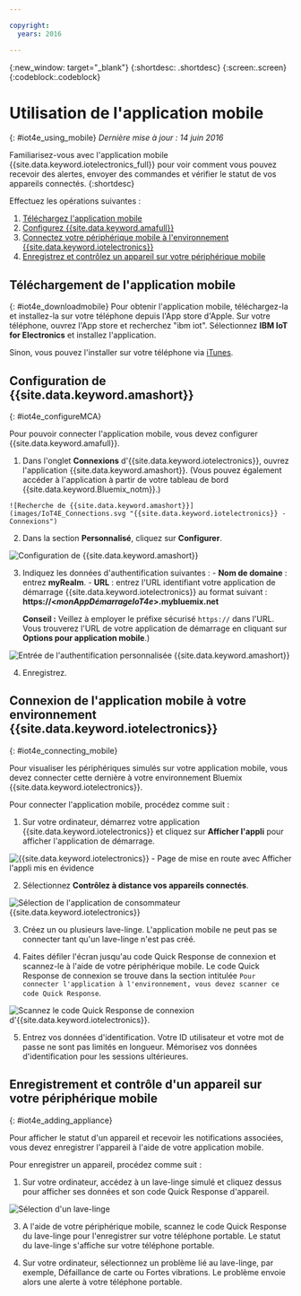 ```yaml
---

copyright:
  years: 2016

---
```



<!-- Common attributes used in the template are defined as follows: -->
{:new_window: target="_blank"}
{:shortdesc: .shortdesc}
{:screen:.screen}
{:codeblock:.codeblock}

# Utilisation de l'application mobile
{: #iot4e_using_mobile}
*Dernière mise à jour : 14 juin 2016*

Familiarisez-vous avec l'application mobile
{{site.data.keyword.iotelectronics_full}} pour voir comment vous
pouvez recevoir des alertes, envoyer des commandes et vérifier le statut de vos
appareils connectés.
{:shortdesc}

Effectuez les opérations suivantes :
1. [Téléchargez l'application mobile](#iot4e_downloadmobile)
2. [Configurez {{site.data.keyword.amafull}}](#iot4e_configureMCA)
3. [Connectez votre périphérique mobile à l'environnement {{site.data.keyword.iotelectronics}}](#iot4e_connecting_mobile)
4. [Enregistrez et contrôlez un
appareil sur votre périphérique mobile](#iot4e_adding_appliance)


 ## Téléchargement de l'application mobile
 {: #iot4e_downloadmobile}
Pour obtenir l'application mobile, téléchargez-la et installez-la sur votre
téléphone depuis l'App store d'Apple. Sur votre téléphone, ouvrez l'App store
et recherchez "ibm iot". Sélectionnez **IBM IoT for
Electronics** et installez l'application. 

 Sinon, vous pouvez l'installer sur votre téléphone via [iTunes](https://itunes.apple.com/us/app/ibm-iot-for-electronics/id1103404928?ls=1&mt=8).

## Configuration de {{site.data.keyword.amashort}}
{: #iot4e_configureMCA}

Pour pouvoir connecter l'application mobile, vous devez configurer
{{site.data.keyword.amafull}}.  

  1. Dans l'onglet **Connexions**
d'{{site.data.keyword.iotelectronics}}, ouvrez l'application {{site.data.keyword.amashort}}. 
(Vous pouvez également accéder à l'application à partir de votre tableau de
bord {{site.data.keyword.Bluemix_notm}}.)  

    ![Recherche de {{site.data.keyword.amashort}}](images/IoT4E_Connections.svg "{{site.data.keyword.iotelectronics}} - Connexions")

  2. Dans la section **Personnalisé**, cliquez sur
**Configurer**.

   ![Configuration de {{site.data.keyword.amashort}}](images/MCA_config_pg.svg "{{site.data.keyword.amashort}} - Page de configuration de l'authentification")  

  3. Indiquez les données d'authentification suivantes : 
    - **Nom de domaine** : entrez **myRealm**.
    - **URL** : entrez l'URL identifiant votre
application de démarrage {{site.data.keyword.iotelectronics}}
au format suivant : **https://<*monAppDémarrageIoT4e*>.mybluemix.net**  

      **Conseil :** Veillez à employer le préfixe
sécurisé `https://` dans l'URL. Vous trouverez l'URL de votre
application de démarrage en cliquant sur **Options pour application mobile**.)

  ![ Entrée de l'authentification personnalisée {{site.data.keyword.amashort}}](images/MCA_config_pg2.svg "{{site.data.keyword.amashort}} - Entrée de l'authentification personnalisée")  

  4. Enregistrez.

## Connexion de l'application mobile à votre environnement {{site.data.keyword.iotelectronics}}
{: #iot4e_connecting_mobile}

Pour visualiser les périphériques simulés sur votre application mobile,
vous devez connecter cette dernière à votre environnement Bluemix {{site.data.keyword.iotelectronics}}.

Pour connecter l'application mobile, procédez comme suit : 

  1. Sur votre ordinateur, démarrez votre application
{{site.data.keyword.iotelectronics}} et cliquez sur **Afficher
l'appli** pour afficher l'application de démarrage.   

  ![{{site.data.keyword.iotelectronics}} - Page de mise en route avec Afficher l'appli mis en évidence](images/IoT4E_getting_started.svg "{{site.data.keyword.iotelectronics}} - Page de mise en route avec Afficherl'appli")  

  2. Sélectionnez **Contrôlez à distance vos appareils connectés**.

  ![Sélection de l'application de consommateur {{site.data.keyword.iotelectronics}}](images/IoT4E_consumer_app.svg "{{site.data.keyword.iotelectronics}} - Application de consommateur")

  3. Créez un ou plusieurs lave-linge. L'application mobile ne peut pas se connecter tant qu'un lave-linge n'est pas créé. 

  4.	Faites défiler l'écran jusqu'au code Quick Response de connexion et
scannez-le à l'aide de votre périphérique mobile. Le code Quick Response de
connexion se trouve dans la section intitulée `Pour connecter l'application à l'environnement, vous devez scanner ce code Quick Response`.

  ![Scannez le code Quick Response de connexion d'{{site.data.keyword.iotelectronics}}.](images/iot4e_mobile_connect_QR.svg "{{site.data.keyword.iotelectronics}}- Code Quick Response de connexion")


  5. Entrez vos données d'identification. Votre ID utilisateur et votre
mot de passe ne sont pas limités en longueur. Mémorisez vos données
d'identification pour les sessions ultérieures.   

## Enregistrement et contrôle d'un appareil sur votre périphérique mobile 
{: #iot4e_adding_appliance}

Pour afficher le statut d'un appareil et recevoir les notifications
associées, vous devez enregistrer l'appareil à l'aide de votre application mobile. 

Pour enregistrer un appareil, procédez comme suit : 

  1. Sur votre ordinateur, accédez à un lave-linge simulé et cliquez
dessus pour afficher ses données et son code Quick Response d'appareil. 

![Sélection d'un lave-linge](images/IoT4E_mobile_washer_QR.svg "Sélection d'un lave-linge")

  3.	A l'aide de votre périphérique mobile, scannez le code Quick
Response du lave-linge pour l'enregistrer sur votre téléphone portable. Le
statut du lave-linge s'affiche sur votre téléphone portable. 

  4. Sur votre ordinateur, sélectionnez un problème lié au lave-linge,
par exemple, Défaillance de carte ou Fortes vibrations. Le problème envoie
alors une alerte à votre téléphone portable. 
